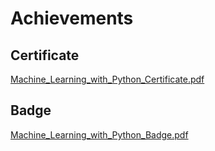 

# Achievements
## Certificate
[Machine_Learning_with_Python_Certificate.pdf](https://prod-files-secure.s3.us-west-2.amazonaws.com/03e82b26-cccb-4906-bb56-adabcbdc0655/0f35a87e-0c16-48ac-af62-4e4cc34c6a19/Machine_Learning_with_Python_Certificate.pdf?X-Amz-Algorithm=AWS4-HMAC-SHA256&X-Amz-Content-Sha256=UNSIGNED-PAYLOAD&X-Amz-Credential=ASIAZI2LB466UPPGADQF%2F20250206%2Fus-west-2%2Fs3%2Faws4_request&X-Amz-Date=20250206T221411Z&X-Amz-Expires=3600&X-Amz-Security-Token=IQoJb3JpZ2luX2VjEE0aCXVzLXdlc3QtMiJHMEUCIQCr0an3HWN4PoFRYRAemDmb4NTsYqzW18DnJva7CtxnfQIgWzl3ED%2BVC9TcABzZoEPt%2ByfoBHaa7jwNri7RUM2cka0q%2FwMIZhAAGgw2Mzc0MjMxODM4MDUiDBlw4xz2hRJrUnbV3SrcAwK7hb2MyZ%2BzSXKKpaJMWJXUE2QOrQ4MahCfIlCC85qA0tQJbB8Xx9LCAr8RbluVqWFI8PALDLQNcmtqJm5Fl96HHSLHCJq6OWrC4N7hdAB2UkUTLSrG%2FWUIH07G6OulmqEom8tQvDf9RXBixu65agUbstPeHh7dbWXUqEMFKIQvnxfUjlNGkAYYylhmHYY7O08PrZ6s5oIThgWS6LX6oOnu7UcptD0E48B7HBnnAPkQeJAmu8llITCywooWZoc1Ha6yhOelqUGiUPewR62%2FdgLp9lC9EzAtgJaAhq8m5Nou0g%2BOsxukzLB7Z0sb3PsAXLIB5K812hPiLavSvpp5ns3QqFvj0qAwmuz8Eqg0EsDA460nW3GOSFvWUpVJ4%2FnFnyp%2BiZIEMODdRmAV2S1MJQZtBX5%2FkgWZV0INIwE18QM3rNU4cLXhiS21ICKgB79XDR%2FDrpS4EVdu%2FWNlbA2yJlnAZnAdgTSd89AQsMe8jJEwPp1SC70T%2ByH9rHkopcrzJwFZZ3aZEuYxHOZklFz%2Fs3TEdqGel%2BekpEqRBRRsXGv90wx71DSaBoof3sj%2FLEnyV94Tyz22T2jG%2Fmm%2Fipdpw8OdnRNoVz3C23gOIVi2uhCHlfm6jSFoqiUU5ZdvMLO4lL0GOqUBDzO2jSArdD2J7tIDHisTAEdvWbGgtlUJ%2Fz%2Bl33mYVaoAsxF3AjEze01mZnUUPQZlmiF9qvBwXWNMCBYpZ7XSd8hmUvJmAvGuR8e3ubcWBWYm7L3hGddjQfUQM2rIaQYO1SyJt3rM%2FXJPsNwz%2BoEDRaEq9y5tIw4xY3RW%2BkDKRmZK5Ch6x1kTEjYrswzGRHZ%2Bv1GrhbTb6WeGYV4uXOpSoiMga5Dq&X-Amz-Signature=d4973f9c942f182bb4cbd38c0c34101ea1da67e807e08c3c1d8ddf015857e265&X-Amz-SignedHeaders=host&x-id=GetObject)
## Badge
[Machine_Learning_with_Python_Badge.pdf](https://prod-files-secure.s3.us-west-2.amazonaws.com/03e82b26-cccb-4906-bb56-adabcbdc0655/ff622a22-73d6-44e3-9c7b-e89a8e61b7aa/Machine_Learning_with_Python_Badge.pdf?X-Amz-Algorithm=AWS4-HMAC-SHA256&X-Amz-Content-Sha256=UNSIGNED-PAYLOAD&X-Amz-Credential=ASIAZI2LB466UPPGADQF%2F20250206%2Fus-west-2%2Fs3%2Faws4_request&X-Amz-Date=20250206T221411Z&X-Amz-Expires=3600&X-Amz-Security-Token=IQoJb3JpZ2luX2VjEE0aCXVzLXdlc3QtMiJHMEUCIQCr0an3HWN4PoFRYRAemDmb4NTsYqzW18DnJva7CtxnfQIgWzl3ED%2BVC9TcABzZoEPt%2ByfoBHaa7jwNri7RUM2cka0q%2FwMIZhAAGgw2Mzc0MjMxODM4MDUiDBlw4xz2hRJrUnbV3SrcAwK7hb2MyZ%2BzSXKKpaJMWJXUE2QOrQ4MahCfIlCC85qA0tQJbB8Xx9LCAr8RbluVqWFI8PALDLQNcmtqJm5Fl96HHSLHCJq6OWrC4N7hdAB2UkUTLSrG%2FWUIH07G6OulmqEom8tQvDf9RXBixu65agUbstPeHh7dbWXUqEMFKIQvnxfUjlNGkAYYylhmHYY7O08PrZ6s5oIThgWS6LX6oOnu7UcptD0E48B7HBnnAPkQeJAmu8llITCywooWZoc1Ha6yhOelqUGiUPewR62%2FdgLp9lC9EzAtgJaAhq8m5Nou0g%2BOsxukzLB7Z0sb3PsAXLIB5K812hPiLavSvpp5ns3QqFvj0qAwmuz8Eqg0EsDA460nW3GOSFvWUpVJ4%2FnFnyp%2BiZIEMODdRmAV2S1MJQZtBX5%2FkgWZV0INIwE18QM3rNU4cLXhiS21ICKgB79XDR%2FDrpS4EVdu%2FWNlbA2yJlnAZnAdgTSd89AQsMe8jJEwPp1SC70T%2ByH9rHkopcrzJwFZZ3aZEuYxHOZklFz%2Fs3TEdqGel%2BekpEqRBRRsXGv90wx71DSaBoof3sj%2FLEnyV94Tyz22T2jG%2Fmm%2Fipdpw8OdnRNoVz3C23gOIVi2uhCHlfm6jSFoqiUU5ZdvMLO4lL0GOqUBDzO2jSArdD2J7tIDHisTAEdvWbGgtlUJ%2Fz%2Bl33mYVaoAsxF3AjEze01mZnUUPQZlmiF9qvBwXWNMCBYpZ7XSd8hmUvJmAvGuR8e3ubcWBWYm7L3hGddjQfUQM2rIaQYO1SyJt3rM%2FXJPsNwz%2BoEDRaEq9y5tIw4xY3RW%2BkDKRmZK5Ch6x1kTEjYrswzGRHZ%2Bv1GrhbTb6WeGYV4uXOpSoiMga5Dq&X-Amz-Signature=9958473774213818ea782abfd973dcb338ffe4b55b25af4945adfb534ab60ca2&X-Amz-SignedHeaders=host&x-id=GetObject)